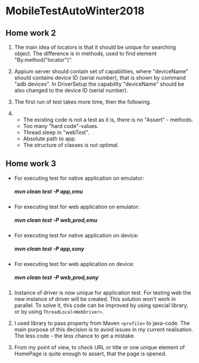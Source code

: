 # MobileTestAutoWinter2018

## Home work 2
1. The main idea of locators is that it should be unique for searching object.
The difference is in methods, used to find element "By.method("locator")".

2. Appium server should contain set of capabilities, where "deviceName" should contains device ID
(serial number), that is shown by command "adb devices". In DriverSetup the capability "deviceName" should be
also changed to the device ID (serial number).

3. The first run of test takes more time, then the following.

4.
   * The existing code is not a test as it is, there is no "Assert" - methods.
   * Too many "hard code"-values.
   * Thread.sleep in "webTest".
   * Absolute path to app.
   * The structure of classes is not optimal.
   
## Home work 3

* For executing test for native application on emulator:
   ##### mvn clean test -P app,emu
* For executing test for web application on emulator:
   ##### mvn clean test -P web,prod,emu
* For executing test for native application on device:
   ##### mvn clean test -P app,sony
* For executing test for web application on device:
   ##### mvn clean test -P web,prod,sony
   
1. Instance of driver is now unique for application test. For testing web the new instance of driver will be created.
This solution won't work in parallel. To solve it, this code can be improved by using special library, or by using
`ThreadLocal<WebDriver>`.

2. I used library to pass property from Maven `<profile>` to java-code.
The main purpose of this decision is to avoid issues in my current realisation.
The less code - the less chance to get a mistake.

5. From my point of view, to check URL or title or one unique element of HomePage is quite enough to assert,
that the page is opened.  